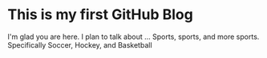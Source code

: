 # This is my first GitHub Blog

I'm glad you are here. I plan to talk about ...
Sports, sports, and more sports.  Specifically Soccer, Hockey, and Basketball
